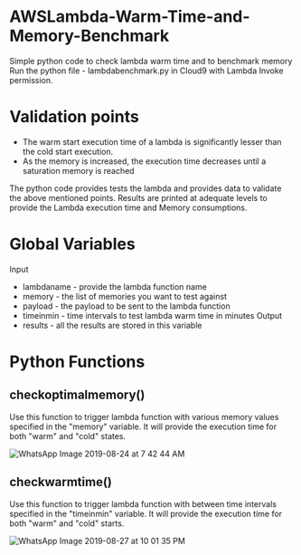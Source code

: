 # AWSLambda-Warm-Time-and-Memory-Benchmark
Simple python code to check lambda warm time and to benchmark memory<br>
Run the python file - lambdabenchmark.py in Cloud9 with Lambda Invoke permission.

# Validation points
 - The warm start execution time of a lambda is significantly lesser than the cold start execution.
 - As the memory is increased, the execution time decreases until a saturation memory is reached

The python code provides tests the lambda and provides data to validate the above mentioned points.
Results are printed at adequate levels to provide the Lambda execution time and Memory consumptions.

# Global Variables
Input
 - lambdaname - provide the lambda function name
 - memory - the list of memories you want to test against
 - payload - the payload to be sent to the lambda function
 - timeinmin - time intervals to test lambda warm time in minutes
Output
 - results - all the results are stored in this variable

# Python Functions
## checkoptimalmemory()
Use this function to trigger lambda function with various memory values specified in the "memory" variable. It will provide the execution time for both "warm" and "cold" states.

![WhatsApp Image 2019-08-24 at 7 42 44 AM](https://user-images.githubusercontent.com/34301887/63790936-f9917100-c917-11e9-8aed-802d9efb9c37.jpeg)


## checkwarmtime()
Use this function to trigger lambda function with between time intervals specified in the "timeinmin" variable. It will provide the execution time for both "warm" and "cold" starts.

![WhatsApp Image 2019-08-27 at 10 01 35 PM](https://user-images.githubusercontent.com/34301887/63791092-568d2700-c918-11e9-9953-577d8d627e56.jpeg)


